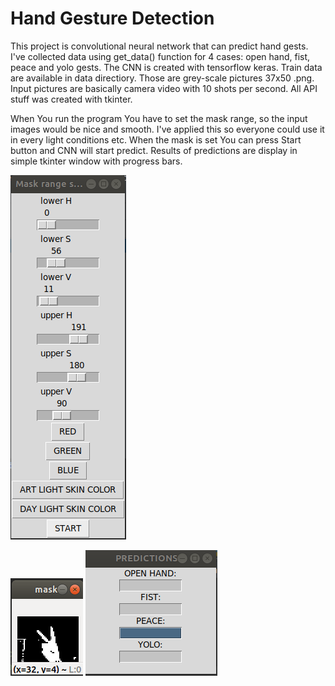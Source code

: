 # Hand Gesture Detection
This project is convolutional neural network that can predict hand gests. I've collected data using get_data() function for 4 cases: open hand, fist, peace and yolo gests.
The CNN is created with tensorflow keras. Train data are available in data directiory. Those are grey-scale pictures 37x50 .png.
Input pictures are basically camera video with 10 shots per second.
All API stuff was created with tkinter.

When You run the program You have to set the mask range, so the input images would be nice and smooth. I've applied this so everyone could use it in every light conditions etc.
When the mask is set You can press Start button and CNN will start predict. Results of predictions are display in simple tkinter window with progress bars.

![](https://github.com/IgorZaton/Hand-Gesture-Detection/blob/master/maskrange.png)

![](https://github.com/IgorZaton/Hand-Gesture-Detection/blob/master/mask.png)
![](https://github.com/IgorZaton/Hand-Gesture-Detection/blob/master/predictions.png)
